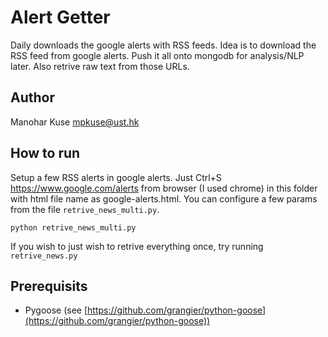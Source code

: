 # Alert Getter

Daily downloads the google alerts with RSS feeds. Idea is to download the RSS feed
from google alerts. Push it all onto mongodb for analysis/NLP later. Also
retrive raw text from those URLs.


## Author
Manohar Kuse <mpkuse@ust.hk>

## How to run
Setup a few RSS alerts in google alerts. Just Ctrl+S  https://www.google.com/alerts from
browser (I used chrome) in this folder with html file name as google-alerts.html.
You can configure a few params from the file `retrive_news_multi.py`.

```
python retrive_news_multi.py
```

If you wish to just wish to retrive everything once, try running `retrive_news.py`


## Prerequisits
- Pygoose (see [https://github.com/grangier/python-goose](https://github.com/grangier/python-goose))
